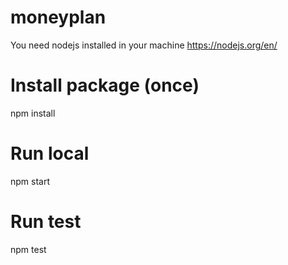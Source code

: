 # moneyplan
You need nodejs installed in your machine https://nodejs.org/en/

# Install package (once)
npm install

# Run local
npm start

# Run test
npm test
